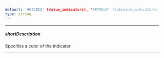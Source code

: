 ```yaml
---
default: '#C2C2C2' (value_indicators), '#8798a5' (subvalue_indicators)
type: String
---
```

---
##### shortDescription
Specifies a color of the indicator.

---
